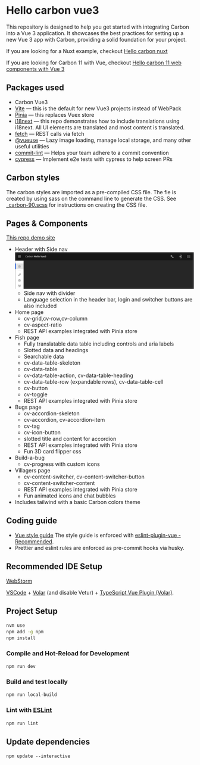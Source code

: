 # Hello carbon vue3

This repository is designed to help you get started with integrating Carbon into a Vue 3 application. It showcases the best
practices for setting up a new Vue 3 app with Carbon, providing a solid foundation for your project.

If you are looking for a Nuxt example, checkout [Hello carbon nuxt](https://github.com/davidnixon/hello-carbon-nuxt)

If you are looking for Carbon 11 with Vue,
checkout [Hello carbon 11 web components with Vue 3](https://github.com/davidnixon/hello-carbon11-vue3/tree/main?tab=readme-ov-file)

## Packages used

- Carbon Vue3
- [Vite](https://vitejs.dev/) — this is the default for new Vue3 projects instead of WebPack
- [Pinia](https://pinia.vuejs.org/) — this replaces Vuex store
- [i18next](https://www.i18next.com/) — this repo demonstrates how to include translations using i18next. All UI
  elements are translated and most content is translated.
- [fetch](https://developer.mozilla.org/en-US/docs/Web/API/Fetch_API/Using_Fetch) — REST calls via fetch
- [@vueuse](https://vueuse.org/) — Lazy image loading, manage local storage, and many other useful utilities
- [commit-lint](https://commitlint.js.org/#/) — Helps your team adhere to a commit convention
- [cypress](https://www.cypress.io/) — Implement e2e tests with cypress to help screen PRs

## Carbon styles

The carbon styles are imported as a pre-compiled CSS file. The fie is created by using sass on the command line to
generate the CSS.
See [\_carbon-90.scss](./src/styles/_carbon-90.scss) for instructions on creating the CSS file.

## Pages & Components

[This repo demo site](https://ibm.github.io/hello-carbon-vue3/hello-carbon-vue3/)

- Header with Side nav ![header](docs/header-bar.jpg)
  - Side nav with divider
  - Language selection in the header bar, login and switcher buttons are also included
- Home page
  - cv-grid,cv-row,cv-column
  - cv-aspect-ratio
  - REST API examples integrated with Pinia store
- Fish page
  - Fully translatable data table including controls and aria labels
  - Slotted data and headings
  - Searchable data
  - cv-data-table-skeleton
  - cv-data-table
  - cv-data-table-action, cv-data-table-heading
  - cv-data-table-row (expandable rows), cv-data-table-cell
  - cv-button
  - cv-toggle
  - REST API examples integrated with Pinia store
- Bugs page
  - cv-accordion-skeleton
  - cv-accordion, cv-accordion-item
  - cv-tag
  - cv-icon-button
  - slotted title and content for accordion
  - REST API examples integrated with Pinia store
  - Fun 3D card flipper css
- Build-a-bug
  - cv-progress with custom icons
- Villagers page
  - cv-content-switcher, cv-content-switcher-button
  - cv-content-switcher-content
  - REST API examples integrated with Pinia store
  - Fun animated icons and chat bubbles
- Includes tailwind with a basic Carbon colors theme

## Coding guide

- [Vue style guide](https://vuejs.org/style-guide/) The style guide is enforced
  with [eslint-plugin-vue - Recommended](https://eslint.vuejs.org/rules/#priority-c-recommended-potentially-dangerous-patterns).
- Prettier and eslint rules are enforced as pre-commit hooks via husky.

## Recommended IDE Setup

[WebStorm](https://www.jetbrains.com/webstorm/)

[VSCode](https://code.visualstudio.com/) + [Volar](https://marketplace.visualstudio.com/items?itemName=Vue.volar) (and
disable
Vetur) + [TypeScript Vue Plugin (Volar)](https://marketplace.visualstudio.com/items?itemName=Vue.vscode-typescript-vue-plugin).

## Project Setup

```sh
nvm use
npm add -g npm
npm install
```

### Compile and Hot-Reload for Development

```sh
npm run dev
```

### Build and test locally

```sh
npm run local-build
```

### Lint with [ESLint](https://eslint.org/)

```sh
npm run lint
```

## Update dependencies

```shell
npm update --interactive
```
